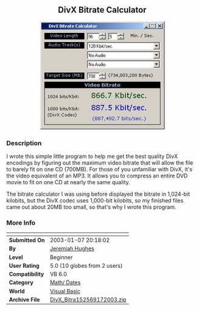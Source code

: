 ﻿<div align="center">

## DivX Bitrate Calculator

<img src="PIC2003172352373843.gif">
</div>

### Description

I wrote this simple little program to help me get the best quality DivX encodings by figuring out the maximum video bitrate that will allow the file to barely fit on one CD (700MB). For those of you unfamiliar with DivX, it's the video equivalent of an MP3. It allows you to compress an entire DVD movie to fit on one CD at nearly the same quality.

The bitrate calculator I was using before displayed the bitrate in 1,024-bit kilobits, but the DivX codec uses 1,000-bit kilobits, so my finished files came out about 20MB too small, so that's why I wrote this program.
 
### More Info
 


<span>             |<span>
---                |---
**Submitted On**   |2003-01-07 20:18:02
**By**             |[Jeremiah Hughes](https://github.com/Planet-Source-Code/PSCIndex/blob/master/ByAuthor/jeremiah-hughes.md)
**Level**          |Beginner
**User Rating**    |5.0 (10 globes from 2 users)
**Compatibility**  |VB 6\.0
**Category**       |[Math/ Dates](https://github.com/Planet-Source-Code/PSCIndex/blob/master/ByCategory/math-dates__1-37.md)
**World**          |[Visual Basic](https://github.com/Planet-Source-Code/PSCIndex/blob/master/ByWorld/visual-basic.md)
**Archive File**   |[DivX\_Bitra152569172003\.zip](https://github.com/Planet-Source-Code/jeremiah-hughes-divx-bitrate-calculator__1-42263/archive/master.zip)








